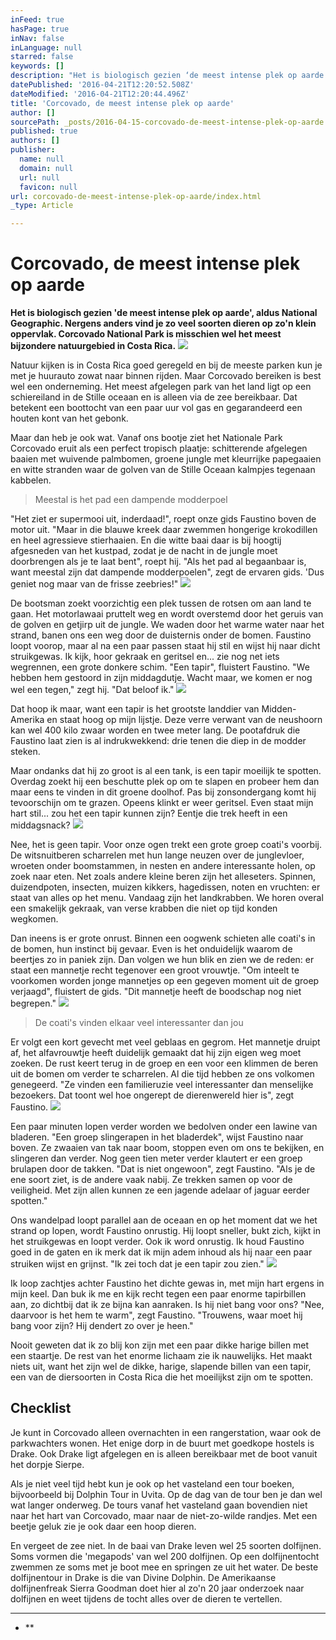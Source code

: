 ```yaml
---
inFeed: true
hasPage: true
inNav: false
inLanguage: null
starred: false
keywords: []
description: "Het is biologisch gezien ‘de meest intense plek op aarde’, aldus National Geographic. Nergens anders vind je zo veel soorten dieren op zo'n klein oppervlak. Corcovado National Park is misschien wel het meest bijzondere natuurgebied in Costa Rica."
datePublished: '2016-04-21T12:20:52.508Z'
dateModified: '2016-04-21T12:20:44.496Z'
title: 'Corcovado, de meest intense plek op aarde'
author: []
sourcePath: _posts/2016-04-15-corcovado-de-meest-intense-plek-op-aarde.md
published: true
authors: []
publisher:
  name: null
  domain: null
  url: null
  favicon: null
url: corcovado-de-meest-intense-plek-op-aarde/index.html
_type: Article

---
```

# Corcovado, de meest intense plek op aarde

**Het is biologisch gezien 'de meest intense plek op aarde', aldus National Geographic. Nergens anders vind je zo veel soorten dieren op zo'n klein oppervlak. Corcovado National Park is misschien wel het meest bijzondere natuurgebied in Costa Rica.**
![](https://the-grid-user-content.s3-us-west-2.amazonaws.com/e53126fe-13ca-4cc6-b731-d1599ace4d67.jpg)

Natuur kijken is in Costa Rica goed geregeld en bij de meeste parken kun je met je huurauto zowat naar binnen rijden. Maar Corcovado bereiken is best wel een onderneming. Het meest afgelegen park van het land ligt op een schiereiland in de Stille oceaan en is alleen via de zee bereikbaar. Dat betekent een boottocht van een paar uur vol gas en gegarandeerd een houten kont van het gebonk.

Maar dan heb je ook wat. Vanaf ons bootje ziet het Nationale Park Corcovado eruit als een perfect tropisch plaatje: schitterende afgelegen baaien met wuivende palmbomen, groene jungle met kleurrijke papegaaien en witte stranden waar de golven van de Stille Oceaan kalmpjes tegenaan kabbelen.

> Meestal is het pad een dampende modderpoel

"Het ziet er supermooi uit, inderdaad!", roept onze gids Faustino boven de motor uit. "Maar in die blauwe kreek daar zwemmen hongerige krokodillen en heel agressieve stierhaaien. En die witte baai daar is bij hoogtij afgesneden van het kustpad, zodat je de nacht in de jungle moet doorbrengen als je te laat bent", roept hij. "Als het pad al begaanbaar is, want meestal zijn dat dampende modderpoelen", zegt de ervaren gids. 'Dus geniet nog maar van de frisse zeebries!"
![](https://the-grid-user-content.s3-us-west-2.amazonaws.com/01ef9f51-12e2-4b06-b75d-926e2f9d6d48.jpg)

De bootsman zoekt voorzichtig een plek tussen de rotsen om aan land te gaan. Het motorlawaai pruttelt weg en wordt overstemd door het geruis van de golven en getjirp uit de jungle. We waden door het warme water naar het strand, banen ons een weg door de duisternis onder de bomen. Faustino loopt voorop, maar al na een paar passen staat hij stil en wijst hij naar dicht struikgewas. Ik kijk, hoor gekraak en geritsel en... zie nog net iets wegrennen, een grote donkere schim. "Een tapir", fluistert Faustino. "We hebben hem gestoord in zijn middagdutje. Wacht maar, we komen er nog wel een tegen," zegt hij. "Dat beloof ik."
![](https://the-grid-user-content.s3-us-west-2.amazonaws.com/e17423bb-8176-4823-a92e-334d5fa710d7.jpg)

Dat hoop ik maar, want een tapir is het grootste landdier van Midden-Amerika en staat hoog op mijn lijstje. Deze verre verwant van de neushoorn kan wel 400 kilo zwaar worden en twee meter lang. De pootafdruk die Faustino laat zien is al indrukwekkend: drie tenen die diep in de modder steken.

Maar ondanks dat hij zo groot is al een tank, is een tapir moeilijk te spotten. Overdag zoekt hij een beschutte plek op om te slapen en probeer hem dan maar eens te vinden in dit groene doolhof. Pas bij zonsondergang komt hij tevoorschijn om te grazen. Opeens klinkt er weer geritsel. Even staat mijn hart stil... zou het een tapir kunnen zijn? Eentje die trek heeft in een middagsnack?
![](https://the-grid-user-content.s3-us-west-2.amazonaws.com/a7be2eb4-0783-4d7e-8fb0-3b5d2e0b2093.jpg)

Nee, het is geen tapir. Voor onze ogen trekt een grote groep coati's voorbij. De witsnuitberen scharrelen met hun lange neuzen over de junglevloer, wroeten onder boomstammen, in nesten en andere interessante holen, op zoek naar eten. Net zoals andere kleine beren zijn het alleseters. Spinnen, duizendpoten, insecten, muizen kikkers, hagedissen, noten en vruchten: er staat van alles op het menu. Vandaag zijn het landkrabben. We horen overal een smakelijk gekraak, van verse krabben die niet op tijd konden wegkomen.

Dan ineens is er grote onrust. Binnen een oogwenk schieten alle coati's in de bomen, hun instinct bij gevaar. Even is het onduidelijk waarom de beertjes zo in paniek zijn. Dan volgen we hun blik en zien we de reden: er staat een mannetje recht tegenover een groot vrouwtje. "Om inteelt te voorkomen worden jonge mannetjes op een gegeven moment uit de groep verjaagd", fluistert de gids. "Dit mannetje heeft de boodschap nog niet begrepen."
![](https://the-grid-user-content.s3-us-west-2.amazonaws.com/66f4e390-44f0-48d7-a600-c33cdf83772d.jpg)

> De coati's vinden elkaar veel interessanter dan jou

Er volgt een kort gevecht met veel geblaas en gegrom. Het mannetje druipt af, het alfavrouwtje heeft duidelijk gemaakt dat hij zijn eigen weg moet zoeken. De rust keert terug in de groep en een voor een klimmen de beren uit de bomen om verder te scharrelen. Al die tijd hebben ze ons volkomen genegeerd. "Ze vinden een familieruzie veel interessanter dan menselijke bezoekers. Dat toont wel hoe ongerept de dierenwereld hier is", zegt Faustino.
![](https://the-grid-user-content.s3-us-west-2.amazonaws.com/6d2b997c-bd0e-4a17-9e5a-52f48ba6af6e.jpg)

Een paar minuten lopen verder worden we bedolven onder een lawine van bladeren. "Een groep slingerapen in het bladerdek", wijst Faustino naar boven. Ze zwaaien van tak naar boom, stoppen even om ons te bekijken, en slingeren dan verder. Nog geen tien meter verder klautert er een groep brulapen door de takken. "Dat is niet ongewoon", zegt Faustino. "Als je de ene soort ziet, is de andere vaak nabij. Ze trekken samen op voor de veiligheid. Met zijn allen kunnen ze een jagende adelaar of jaguar eerder spotten."

Ons wandelpad loopt parallel aan de oceaan en op het moment dat we het strand op lopen, wordt Faustino onrustig. Hij loopt sneller, bukt zich, kijkt in het struikgewas en loopt verder. Ook ik word onrustig. Ik houd Faustino goed in de gaten en ik merk dat ik mijn adem inhoud als hij naar een paar struiken wijst en grijnst. "Ik zei toch dat je een tapir zou zien."
![](https://the-grid-user-content.s3-us-west-2.amazonaws.com/305fd104-5427-43c3-ba08-2123daa7c80e.jpg)

Ik loop zachtjes achter Faustino het dichte gewas in, met mijn hart ergens in mijn keel. Dan buk ik me en kijk recht tegen een paar enorme tapirbillen aan, zo dichtbij dat ik ze bijna kan aanraken. Is hij niet bang voor ons? "Nee, daarvoor is het hem te warm", zegt Faustino. "Trouwens, waar moet hij bang voor zijn? Hij dendert zo over je heen."

Nooit geweten dat ik zo blij kon zijn met een paar dikke harige billen met een staartje. De rest van het enorme lichaam zie ik nauwelijks. Het maakt niets uit, want het zijn wel de dikke, harige, slapende billen van een tapir, een van de diersoorten in Costa Rica die het moeilijkst zijn om te spotten.

## Checklist

Je kunt in Corcovado alleen overnachten in een rangerstation, waar ook de parkwachters wonen. Het enige dorp in de buurt met goedkope hostels is Drake. Ook Drake ligt afgelegen en is alleen bereikbaar met de boot vanuit het dorpje Sierpe.

Als je niet veel tijd hebt kun je ook op het vasteland een tour boeken, bijvoorbeeld bij Dolphin Tour in Uvita. Op de dag van de tour ben je dan wel wat langer onderweg. De tours vanaf het vasteland gaan bovendien niet naar het hart van Corcovado, maar naar de niet-zo-wilde randjes. Met een beetje geluk zie je ook daar een hoop dieren.

En vergeet de zee niet. In de baai van Drake leven wel 25 soorten dolfijnen. Soms vormen die 'megapods' van wel 200 dolfijnen. Op een dolfijnentocht zwemmen ze soms met je boot mee en springen ze uit het water. De beste dolfijnentour in Drake is die van Divine Dolphin. De Amerikaanse dolfijnenfreak Sierra Goodman doet hier al zo'n 20 jaar onderzoek naar dolfijnen en weet tijdens de tocht alles over de dieren te vertellen.

* **
  * [][0]**

[0]: http://divinedolphin.com/